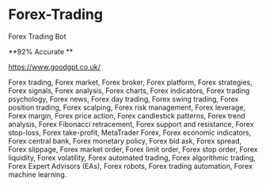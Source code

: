 # Forex-Trading
Forex Trading Bot




**92% Accurate **


https://www.goodgpt.co.uk/












Forex trading, Forex market, Forex broker, Forex platform, Forex strategies, Forex signals, Forex analysis, Forex charts, Forex indicators, Forex trading psychology, Forex news, Forex day trading, Forex swing trading, Forex position trading, Forex scalping, Forex risk management, Forex leverage, Forex margin, Forex price action, Forex candlestick patterns, Forex trend analysis, Forex Fibonacci retracement, Forex support and resistance, Forex stop-loss, Forex take-profit, MetaTrader Forex, Forex economic indicators, Forex central bank, Forex monetary policy, Forex bid ask, Forex spread, Forex slippage, Forex market order, Forex limit order, Forex stop order, Forex liquidity, Forex volatility, Forex automated trading, Forex algorithmic trading, Forex Expert Advisors (EAs), Forex robots, Forex trading automation, Forex machine learning.
